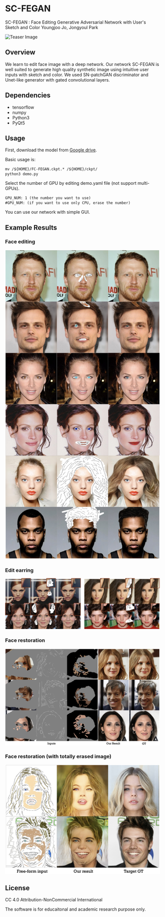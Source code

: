 # SC-FEGAN
SC-FEGAN : Face Editing Generative Adversarial Network with User's Sketch and Color
Youngjoo Jo, Jongyoul Park

![Teaser Image](imgs/teaser.png)

## Overview
We learn to edit face image with a deep network. Our network SC-FEGAN is well suited to generate high quality synthetic image using intuitive user inputs with sketch and color. We used SN-patchGAN discriminator and Unet-like generator with gated convolutional layers.

## Dependencies
- tensorflow
- numpy
- Python3
- PyQt5

## Usage
First, download the model from [Google drive](https://drive.google.com/open?id=1VPsYuIK_DY3Gw07LEjUhg2LwbEDlFpq1).

Basic usage is:
  ```
  mv /${HOME}/FC-FEGAN.ckpt.* /${HOME}/ckpt/
  python3 demo.py
  ```
  
Select the number of GPU by editing demo.yaml file (not support multi-GPUs).
  ```
  GPU_NUM: 1 (the number you want to use)
  #GPU_NUM: (if you want to use only CPU, erase the number)
  ```
  
You can use our network with simple GUI.

## Example Results
### Face editing
![Face editing](imgs/face_edit.jpg)

### Edit earring
![Earring](imgs/earring.jpg)

### Face restoration
![restore1](imgs/restoration.jpg)

### Face restoration (with totally erased image)
![restore2](imgs/restoration2.jpg)

## License
CC 4.0 Attribution-NonCommercial International

The software is for educaitonal and academic research purpose only.
